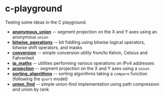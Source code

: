 # c-playground

Testing some ideas in the C playground.

  * **[anonymous\_union](https://github.com/alexandra-zaharia/c-playground/tree/master/anonymous_union)** -- segment projection on the X and Y axes using an anonymous `union`
  * **[bitwise\_operations](https://github.com/alexandra-zaharia/c-playground/tree/master/bitwise_operations)** -- bit fiddling using bitwise logical operators, bitwise shift operators, and masks 
  * **[conversion](https://github.com/alexandra-zaharia/c-playground/tree/master/conversion)** -- simple conversion utility from/to Kelvin, Celsius and Fahrenheit
  * **[ip\_maths](https://github.com/alexandra-zaharia/c-playground/tree/master/ip_maths)** -- utilities performing various operations on IPv4 addresses
  * **[projection](https://github.com/alexandra-zaharia/c-playground/tree/master/projection)** -- segment projection on the X and Y axes using a `union`
  * **[sorting\_algorithms](https://github.com/alexandra-zaharia/c-playground/tree/master/sorting_algorithms)** -- sorting algorithms taking a `compare` function (following the `qsort` model)
  * **[union\_find](https://github.com/alexandra-zaharia/c-playground/tree/master/union_find)** -- simple union-find implementation using path compression and union by rank
